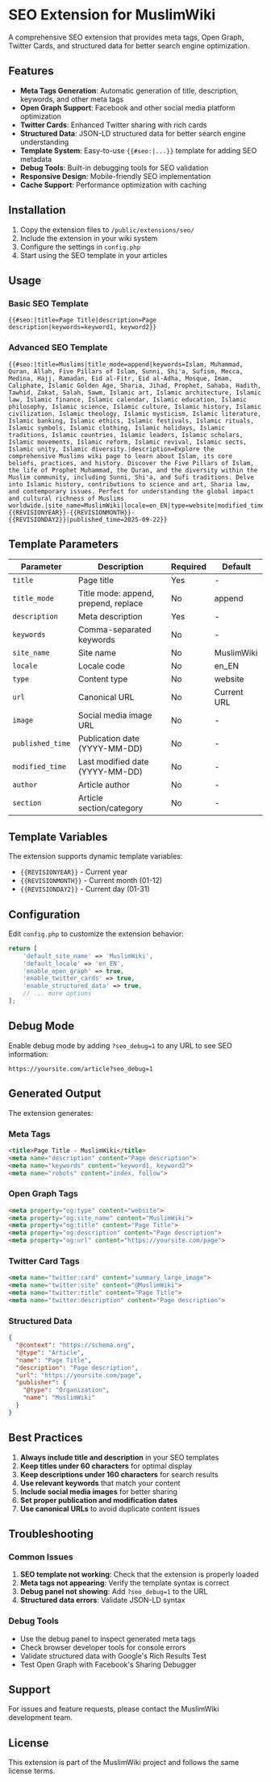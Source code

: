 # SEO Extension for MuslimWiki

A comprehensive SEO extension that provides meta tags, Open Graph, Twitter Cards, and structured data for better search engine optimization.

## Features

- **Meta Tags Generation**: Automatic generation of title, description, keywords, and other meta tags
- **Open Graph Support**: Facebook and other social media platform optimization
- **Twitter Cards**: Enhanced Twitter sharing with rich cards
- **Structured Data**: JSON-LD structured data for better search engine understanding
- **Template System**: Easy-to-use `{{#seo:|...}}` template for adding SEO metadata
- **Debug Tools**: Built-in debugging tools for SEO validation
- **Responsive Design**: Mobile-friendly SEO implementation
- **Cache Support**: Performance optimization with caching

## Installation

1. Copy the extension files to `/public/extensions/seo/`
2. Include the extension in your wiki system
3. Configure the settings in `config.php`
4. Start using the SEO template in your articles

## Usage

### Basic SEO Template

```wiki
{{#seo:|title=Page Title|description=Page description|keywords=keyword1, keyword2}}
```

### Advanced SEO Template

```wiki
{{#seo:|title=Muslims|title_mode=append|keywords=Islam, Muhammad, Quran, Allah, Five Pillars of Islam, Sunni, Shi'a, Sufism, Mecca, Medina, Hajj, Ramadan, Eid al-Fitr, Eid al-Adha, Mosque, Imam, Caliphate, Islamic Golden Age, Sharia, Jihad, Prophet, Sahaba, Hadith, Tawhid, Zakat, Salah, Sawm, Islamic art, Islamic architecture, Islamic law, Islamic finance, Islamic calendar, Islamic education, Islamic philosophy, Islamic science, Islamic culture, Islamic history, Islamic civilization, Islamic theology, Islamic mysticism, Islamic literature, Islamic banking, Islamic ethics, Islamic festivals, Islamic rituals, Islamic symbols, Islamic clothing, Islamic holidays, Islamic traditions, Islamic countries, Islamic leaders, Islamic scholars, Islamic movements, Islamic reform, Islamic revival, Islamic sects, Islamic unity, Islamic diversity.|description=Explore the comprehensive Muslims wiki page to learn about Islam, its core beliefs, practices, and history. Discover the Five Pillars of Islam, the life of Prophet Muhammad, the Quran, and the diversity within the Muslim community, including Sunni, Shi'a, and Sufi traditions. Delve into Islamic history, contributions to science and art, Sharia law, and contemporary issues. Perfect for understanding the global impact and cultural richness of Muslims worldwide.|site_name=MuslimWiki|locale=en_EN|type=website|modified_time={{REVISIONYEAR}}-{{REVISIONMONTH}}-{{REVISIONDAY2}}|published_time=2025-09-22}}
```

## Template Parameters

| Parameter | Description | Required | Default |
|-----------|-------------|----------|---------|
| `title` | Page title | Yes | - |
| `title_mode` | Title mode: append, prepend, replace | No | append |
| `description` | Meta description | Yes | - |
| `keywords` | Comma-separated keywords | No | - |
| `site_name` | Site name | No | MuslimWiki |
| `locale` | Locale code | No | en_EN |
| `type` | Content type | No | website |
| `url` | Canonical URL | No | Current URL |
| `image` | Social media image URL | No | - |
| `published_time` | Publication date (YYYY-MM-DD) | No | - |
| `modified_time` | Last modified date (YYYY-MM-DD) | No | - |
| `author` | Article author | No | - |
| `section` | Article section/category | No | - |

## Template Variables

The extension supports dynamic template variables:

- `{{REVISIONYEAR}}` - Current year
- `{{REVISIONMONTH}}` - Current month (01-12)
- `{{REVISIONDAY2}}` - Current day (01-31)

## Configuration

Edit `config.php` to customize the extension behavior:

```php
return [
    'default_site_name' => 'MuslimWiki',
    'default_locale' => 'en_EN',
    'enable_open_graph' => true,
    'enable_twitter_cards' => true,
    'enable_structured_data' => true,
    // ... more options
];
```

## Debug Mode

Enable debug mode by adding `?seo_debug=1` to any URL to see SEO information:

```
https://yoursite.com/article?seo_debug=1
```

## Generated Output

The extension generates:

### Meta Tags
```html
<title>Page Title - MuslimWiki</title>
<meta name="description" content="Page description">
<meta name="keywords" content="keyword1, keyword2">
<meta name="robots" content="index, follow">
```

### Open Graph Tags
```html
<meta property="og:type" content="website">
<meta property="og:site_name" content="MuslimWiki">
<meta property="og:title" content="Page Title">
<meta property="og:description" content="Page description">
<meta property="og:url" content="https://yoursite.com/page">
```

### Twitter Card Tags
```html
<meta name="twitter:card" content="summary_large_image">
<meta name="twitter:site" content="@MuslimWiki">
<meta name="twitter:title" content="Page Title">
<meta name="twitter:description" content="Page description">
```

### Structured Data
```json
{
  "@context": "https://schema.org",
  "@type": "Article",
  "name": "Page Title",
  "description": "Page description",
  "url": "https://yoursite.com/page",
  "publisher": {
    "@type": "Organization",
    "name": "MuslimWiki"
  }
}
```

## Best Practices

1. **Always include title and description** in your SEO templates
2. **Keep titles under 60 characters** for optimal display
3. **Keep descriptions under 160 characters** for search results
4. **Use relevant keywords** that match your content
5. **Include social media images** for better sharing
6. **Set proper publication and modification dates**
7. **Use canonical URLs** to avoid duplicate content issues

## Troubleshooting

### Common Issues

1. **SEO template not working**: Check that the extension is properly loaded
2. **Meta tags not appearing**: Verify the template syntax is correct
3. **Debug panel not showing**: Add `?seo_debug=1` to the URL
4. **Structured data errors**: Validate JSON-LD syntax

### Debug Tools

- Use the debug panel to inspect generated meta tags
- Check browser developer tools for console errors
- Validate structured data with Google's Rich Results Test
- Test Open Graph with Facebook's Sharing Debugger

## Support

For issues and feature requests, please contact the MuslimWiki development team.

## License

This extension is part of the MuslimWiki project and follows the same license terms.

